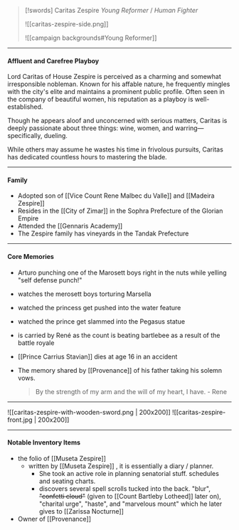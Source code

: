 > [!swords] Caritas Zespire
>  _Young Reformer_ / _Human Fighter_
>  
> ![[caritas-zespire-side.png]]
> 
> ![[campaign backgrounds#Young Reformer]]


---

#### Affluent and Carefree Playboy

 Lord Caritas of House Zespire is perceived as a charming and somewhat irresponsible nobleman. Known for his affable nature, he frequently mingles with the city's elite and maintains a prominent public profile. Often seen in the company of beautiful women, his reputation as a playboy is well-established. 
 
 Though he appears aloof and unconcerned with serious matters, Caritas is deeply passionate about three things: wine, women, and warring—specifically, dueling. 
 
 While others may assume he wastes his time in frivolous pursuits, Caritas has dedicated countless hours to mastering the blade. 
 
---

#### Family
- Adopted son of [[Vice Count Rene Malbec du Valle]] and [[Madeira Zespire]]
- Resides in the [[City of Zimar]] in the Sophra Prefecture of the Glorian Empire
- Attended the [[Gennaris Academy]]
- The Zespire family has vineyards in the Tandak Prefecture

---

#### Core Memories
- Arturo punching one of the Marosett boys right in the nuts while yelling "self defense punch!"
- watches the merosett boys torturing Marsella
- watched the princess get pushed into the water feature
- watched the prince get slammed into the Pegasus statue
- is carried by René as the count is beating bartlebee as a result of the battle royale
- [[Prince Carrius Stavian]] dies at age 16 in an accident
- The memory shared by [[Provenance]] of his father taking his solemn vows.

	> By the strength of my arm and the will of my heart, I have. - Rene

---

![[caritas-zespire-with-wooden-sword.png | 200x200]]
![[caritas-zespire-front.jpg | 200x200]]

---

#### Notable Inventory Items
- the folio of [[Museta Zespire]]
	- written by [[Museta Zespire]] , it is essentially a diary / planner.  
		- She took an active role in planning senatorial stuff.  schedules and seating charts.  
		- discovers several spell scrolls tucked into the back.  "blur", ~~"confetti cloud"~~ (given to [[Count Bartleby Lotheed]] later on), "charital urge", "haste", and "marvelous mount" which he later gives to [[Zarissa Nocturne]]
- Owner of [[Provenance]]